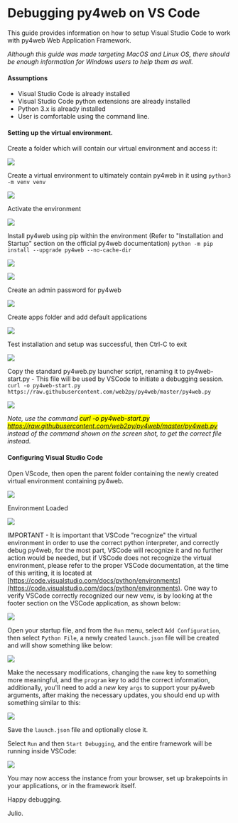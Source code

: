# Debugging py4web on VS Code
This guide provides information on how to setup Visual Studio Code to work with py4web Web Application Framework.

_Although this guide was made targeting MacOS and Linux OS, there should be enough information for Windows users to help them as well._ 

#### Assumptions

- Visual Studio Code is already installed
- Visual Studio Code python extensions are already installed
- Python 3.x is already installed
- User is comfortable using the command line.

#### Setting up the virtual environment.

Create a folder which will contain our virtual environment and access it:

![](screenshot_16.png)

Create a virtual environment to ultimately contain py4web in it using `python3 -m venv venv`

![](screenshot_17.png)

Activate the environment

![](screenshot_18.png)

Install py4web using pip within the environment (Refer to "Installation and Startup" section on the official py4web documentation) `python -m pip install --upgrade py4web --no-cache-dir`

![](screenshot_19.png)

![](screenshot_20.png)

Create an admin password for py4web

![](screenshot_21.png)

Create apps folder and add default applications

![](screenshot_22.png)

Test installation and setup was successful, then Ctrl-C to exit

![](screenshot_23.png)

Copy the standard py4web.py launcher script, renaming it to py4web-start.py - This file will be used by VSCode to initiate a debugging session. `curl -o py4web-start.py https://raw.githubusercontent.com/web2py/py4web/master/py4web.py`

![](screenshot_24.png)

_Note, use the command <mark>curl -o py4web-start.py https://raw.githubusercontent.com/web2py/py4web/master/py4web.py</mark> instead of the command shown on the screen shot, to get the correct file instead._

#### Configuring Visual Studio Code

Open VScode, then open the parent folder containing the newly created virtual environment containing py4web.

![](screenshot_25.png)

Environment Loaded

![](screenshot_26.png)

IMPORTANT - It is important that VSCode "recognize" the virtual environment in order to use the correct python interpreter, and correctly debug py4web, for the most part, VSCode will recognize it and no further action would be needed, but if VSCode does not recognize the virtual environment, please refer to the proper VSCode documentation, at the time of this writing, it is located at [https://code.visualstudio.com/docs/python/environments](https://code.visualstudio.com/docs/python/environments). One way to verify VSCode correctly recognized our new venv, is by looking at the footer section on the VSCode application, as shown below:

![](screenshot_27.png)

Open your startup file, and from the `Run` menu, select `Add Configuration`, then select `Python File`, a newly created `launch.json` file will be created and will show something like below:

![](screenshot_28.png)

Make the necessary modifications, changing the `name` key to something more meaningful, and the `program` key to add the correct information, additionally, you'll need to add a _new_ key `args` to support your py4web arguments, after making the necessary updates, you should end up with something similar to this:

![](screenshot_29.png)

Save the `launch.json` file and optionally close it.

Select `Run` and then `Start Debugging`, and the entire framework will be running inside VSCode:

![](screenshot_30.png)

You may now access the instance from your browser, set up brakepoints in your applications, or in the framework itself.

Happy debugging.

Julio.

















